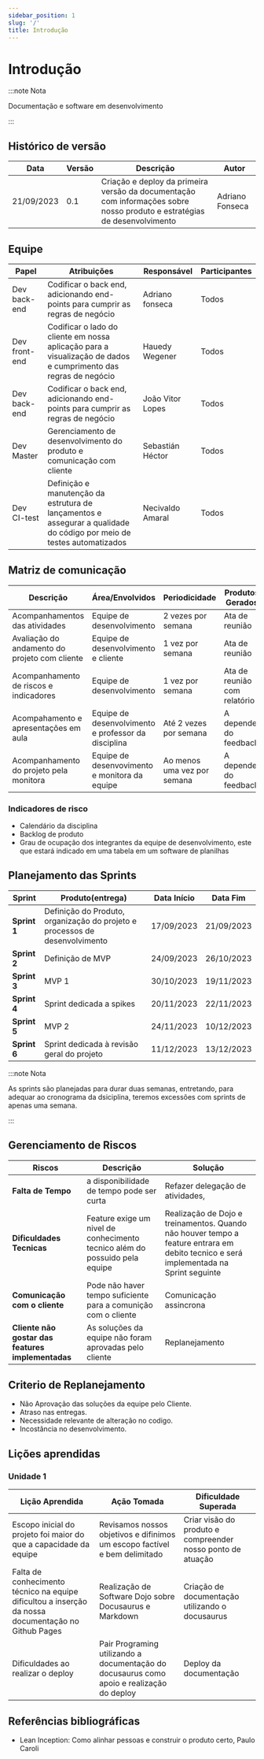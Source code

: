 ```yaml
---
sidebar_position: 1
slug: '/'
title: Introdução
---
```


# Introdução


:::note Nota

Documentação e software em desenvolvimento

:::

## Histórico de versão 

| Data | Versão | Descrição | Autor |
|------|--------|-----------|-------|
| 21/09/2023 | 0.1 | Criação e deploy da primeira versão da documentação com informações sobre nosso produto e estratégias de desenvolvimento | Adriano Fonseca |

## Equipe

| Papel | Atribuições | Responsável | Participantes |
|-------|-------------|-------------|---------------|
|Dev back-end | Codificar o back end, adicionando end-points para cumprir as regras de negócio | Adriano fonseca | Todos |
| Dev front-end | Codificar o lado do cliente em nossa aplicação para a visualização de dados e cumprimento das regras de negócio  | Hauedy Wegener | Todos |
Dev back-end | Codificar o back end, adicionando end-points para cumprir as regras de negócio | João Vitor Lopes | Todos |  
Dev Master | Gerenciamento de desenvolvimento do produto e comunicação com cliente | Sebastián Héctor | Todos |
| Dev CI-test | Definição e manutenção da estrutura de lançamentos e assegurar a qualidade do código por meio de testes automatizados | Necivaldo Amaral | Todos |


## Matriz de comunicação

| Descrição | Área/Envolvidos | Periodicidade | Produtos Gerados |
|-----------|-----------------|---------------|------------------|
| Acompanhamentos das atividades | Equipe de desenvolvimento | 2 vezes por semana | Ata de reunião |
|  Avaliação do andamento do projeto com cliente | Equipe de desenvolvimento e cliente | 1 vez por semana | Ata de reunião |
| Acompanhamento de riscos e indicadores | Equipe de desenvolvimento | 1 vez por semana | Ata de reunião com relatório |
| Acompahamento e apresentações em aula | Equipe de desenvolvimento e professor da disciplina | Até 2 vezes por semana | A depender do feedback
| Acompanhamento do projeto pela monitora | Equipe de desenvovimento e monitora da equipe | Ao menos uma vez por semana | A depender do feedback

### Indicadores de risco

* Calendário da disciplina
* Backlog de produto
* Grau de ocupação dos integrantes da equipe de desenvolvimento, este que estará indicado em uma tabela em um software de planilhas

## Planejamento das Sprints

|Sprint|Produto(entrega)|Data Início|Data Fim|
|-------------|---------|----------|----------|
|**Sprint 1** | Definição do Produto, organização do projeto e processos de desenvolvimento | 17/09/2023 | 21/09/2023 | 
|**Sprint 2** | Definição de MVP | 24/09/2023 | 26/10/2023 |
|**Sprint 3** | MVP 1 | 30/10/2023 | 19/11/2023 |
|**Sprint 4** | Sprint dedicada a spikes | 20/11/2023 | 22/11/2023 |
|**Sprint 5** | MVP 2 | 24/11/2023 | 10/12/2023 |
|**Sprint 6** | Sprint dedicada à revisão geral do projeto | 11/12/2023 | 13/12/2023 |

:::note Nota

As sprints são planejadas para durar duas semanas, entretando, para adequar ao cronograma da dsiciplina, teremos excessões com sprints de apenas uma semana.

:::

## Gerenciamento de Riscos


|Riscos|Descrição| Solução |
|-------------|---------|-------|
|**Falta de Tempo** |a disponibilidade de tempo pode ser curta| Refazer delegação de atividades,|
|**Dificuldades Tecnicas** |Feature exige um nivel de conhecimento tecnico além do possuido pela equipe|Realização de Dojo e treinamentos. Quando não houver tempo a feature entrara em debito tecnico e será implementada na Sprint seguinte|
|**Comunicação com o cliente**|Pode não haver tempo suficiente para a comunição com o cliente|Comunicação assincrona |
|**Cliente não gostar das features implementadas**|As soluções da equipe não foram aprovadas pelo cliente|Replanejamento|


## Criterio de Replanejamento
* Não Aprovação das soluções da equipe pelo Cliente.
* Atraso nas entregas.
* Necessidade relevante de alteração no codigo.
* Incostância no desenvolvimento.

## Lições aprendidas 

### Unidade 1

| Lição Aprendida | Ação Tomada | Dificuldade Superada |
|---------------|------------|--------------|
| Escopo inicial do projeto foi maior do que a capacidade da equipe | Revisamos nossos objetivos e difinimos um escopo factível e bem delimitado | Criar visão do produto e compreender nosso ponto de atuação|
|  Falta de conhecimento técnico na equipe dificultou a inserção da nossa documentação no Github Pages | Realização de Software Dojo sobre Docusaurus e Markdown | Criação de documentação utilizando o docusaurus |
| Dificuldades ao realizar o deploy | Pair Programing utilizando a documentação do docusaurus como apoio e realização do deploy | Deploy da documentação |

## Referências bibliográficas

- Lean Inception: Como alinhar pessoas e construir o produto certo, Paulo Caroli